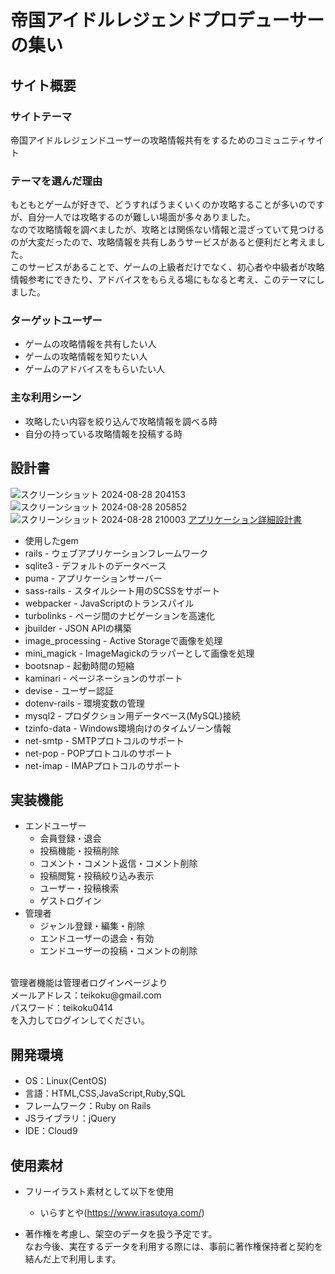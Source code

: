 # 帝国アイドルレジェンドプロデューサーの集い

## サイト概要
### サイトテーマ
​帝国アイドルレジェンドユーザーの攻略情報共有をするためのコミュニティサイト
### テーマを選んだ理由
​もともとゲームが好きで、どうすればうまくいくのか攻略することが多いのですが、自分一人では攻略するのが難しい場面が多々ありました。</br>
 なので攻略情報を調べましたが、攻略とは関係ない情報と混ざっていて見つけるのが大変だったので、攻略情報を共有しあうサービスがあると便利だと考えました。</br>
 このサービスがあることで、ゲームの上級者だけでなく、初心者や中級者が攻略情報参考にできたり、アドバイスをもらえる場にもなると考え、このテーマにしました。
### ターゲットユーザー
- ゲームの攻略情報を共有したい人
- ゲームの攻略情報を知りたい人
- ゲームのアドバイスをもらいたい人
### 主な利用シーン
- 攻略したい内容を絞り込んで攻略情報を調べる時
- 自分の持っている攻略情報を投稿する時
## 設計書
![スクリーンショット 2024-08-28 204153](https://github.com/user-attachments/assets/4910b6bc-51e3-4e71-bac3-2115bc0abef6)
![スクリーンショット 2024-08-28 205852](https://github.com/user-attachments/assets/0a62d8e2-44b4-42d8-a4b2-093ea0388b1a)
![スクリーンショット 2024-08-28 210003](https://github.com/user-attachments/assets/4e948990-f04b-4ded-ab62-d8f1ea5b9554)
[アプリケーション詳細設計書](https://docs.google.com/spreadsheets/d/1s6hBdbMJwd4LYhYi8t6GZpihsVFP9Gv0v0ISx79IIj4/edit?usp=sharing)
- 使用したgem
- rails - ウェブアプリケーションフレームワーク
- sqlite3 - デフォルトのデータベース
- puma - アプリケーションサーバー
- sass-rails - スタイルシート用のSCSSをサポート
- webpacker - JavaScriptのトランスパイル
- turbolinks - ページ間のナビゲーションを高速化
- jbuilder - JSON APIの構築
- image_processing - Active Storageで画像を処理
- mini_magick - ImageMagickのラッパーとして画像を処理
- bootsnap - 起動時間の短縮
- kaminari - ページネーションのサポート
- devise - ユーザー認証
- dotenv-rails - 環境変数の管理
- mysql2 - プロダクション用データベース(MySQL)接続
- tzinfo-data - Windows環境向けのタイムゾーン情報
- net-smtp - SMTPプロトコルのサポート
- net-pop - POPプロトコルのサポート
- net-imap - IMAPプロトコルのサポート
## 実装機能
- エンドユーザー
  - 会員登録・退会
  - 投稿機能・投稿削除
  - コメント・コメント返信・コメント削除
  - 投稿閲覧・投稿絞り込み表示
  - ユーザー・投稿検索
  - ゲストログイン
 - 管理者
   - ジャンル登録・編集・削除
   - エンドユーザーの退会・有効
   - エンドユーザーの投稿・コメントの削除
<br>
管理者機能は管理者ログインページより<br>
メールアドレス：teikoku@gmail.com<br>
パスワード：teikoku0414<br>
を入力してログインしてください。

## 開発環境
- OS：Linux(CentOS)
- 言語：HTML,CSS,JavaScript,Ruby,SQL
- フレームワーク：Ruby on Rails
- JSライブラリ：jQuery
- IDE：Cloud9
​
## 使用素材
- フリーイラスト素材として以下を使用
    - いらすとや(https://www.irasutoya.com/)

- 著作権を考慮し、架空のデータを扱う予定です。</br>
  なお今後、実在するデータを利用する際には、事前に著作権保持者と契約を結んだ上で利用します。
